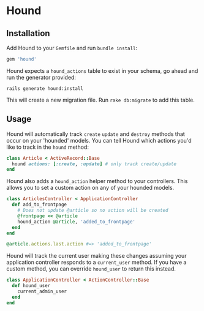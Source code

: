 # Hound

## Installation

Add Hound to your `Gemfile` and run `bundle install`:

```ruby
gem 'hound'
```

Hound expects a `hound_actions` table to exist in your schema, go ahead
and run the generator provided:

```
rails generate hound:install
```

This will create a new migration file. Run `rake db:migrate` to add
this table.

## Usage

Hound will automatically track `create` `update` and `destroy` methods that
occur on your 'hounded' models. You can tell Hound which actions you'd like
to track in the `hound` method:

```ruby
class Article < ActiveRecord::Base
  hound actions: [:create, :update] # only track create/update
end
```

Hound also adds a `hound_action` helper method to your controllers. This
allows you to set a custom action on any of your hounded models.

```ruby
class ArticlesController < ApplicationController
  def add_to_frontpage
    # Does not update @article so no action will be created
    @frontpage << @article
    hound_action @article, 'added_to_frontpage'
  end
end

@article.actions.last.action #=> 'added_to_frontpage'
```

Hound will track the current user making these changes assuming your
application controller responds to a `current_user` method. If you have a
custom method, you can override `hound_user` to return this instead.

```ruby
class ApplicationController < ActionController::Base
  def hound_user
    current_admin_user
  end
end
```